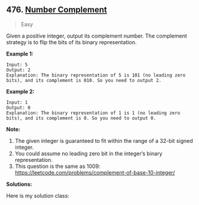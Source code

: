 ## 476. [Number Complement](https://leetcode.com/problems/number-complement/)

> Easy

Given a positive integer, output its complement number. The complement strategy is to flip the bits of its binary representation.

 

**Example 1:**

```
Input: 5
Output: 2
Explanation: The binary representation of 5 is 101 (no leading zero bits), and its complement is 010. So you need to output 2.
```

 

**Example 2:**

```
Input: 1
Output: 0
Explanation: The binary representation of 1 is 1 (no leading zero bits), and its complement is 0. So you need to output 0.
```

 

**Note:**

1. The given integer is guaranteed to fit within the range of a 32-bit signed integer.
2. You could assume no leading zero bit in the integer’s binary representation.
3. This question is the same as 1009: <https://leetcode.com/problems/complement-of-base-10-integer/>



**Solutions:**



Here is my solution class:


